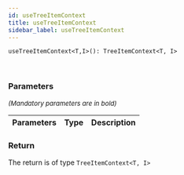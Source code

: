 ```yaml
---
id: useTreeItemContext
title: useTreeItemContext
sidebar_label: useTreeItemContext
---
```


```tsx
useTreeItemContext<T,I>(): TreeItemContext<T, I>
```
<br/>



### Parameters

<font size="2"><i>(Mandatory parameters are in bold)</i></font>

| Parameters | Type | Description |
| --------- | ---- | ----------- |


### Return



The return is of type <code>TreeItemContext<T, I\></code>